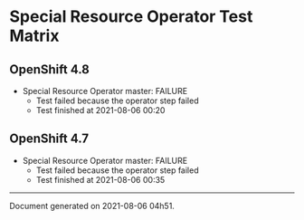 
Special Resource Operator Test Matrix
=====================================

OpenShift 4.8
-------------


* Special Resource Operator master: FAILURE
  - Test failed because the operator step failed
  - Test finished at 2021-08-06 00:20

OpenShift 4.7
-------------


* Special Resource Operator master: FAILURE
  - Test failed because the operator step failed
  - Test finished at 2021-08-06 00:35


---
Document generated on 2021-08-06 04h51.
